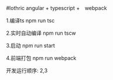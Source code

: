 #lothric
angular + typescript +　webpack

1.编译ts
npm run tsc

2.实时自动编译
npm run tscw

3.启动
npm run start

4.前端打包
npm run webpack

开发运行顺序:
2,3
